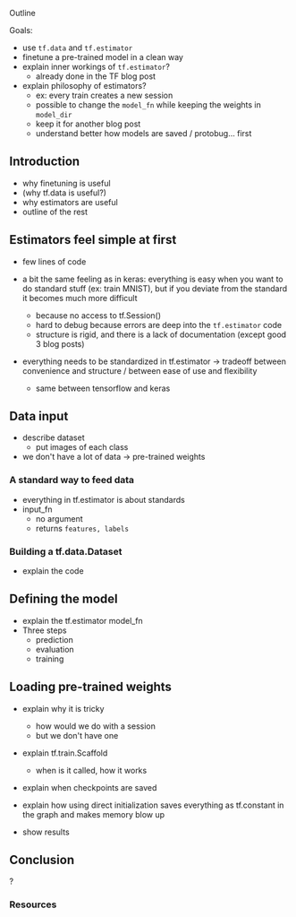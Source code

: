 Outline

Goals:
- use `tf.data` and `tf.estimator`
- finetune a pre-trained model in a clean way
- explain inner workings of `tf.estimator`?
  - already done in the TF blog post
- explain philosophy of estimators?
  - ex: every train creates a new session
  - possible to change the `model_fn` while keeping the weights in `model_dir`
  - keep it for another blog post
  - understand better how models are saved / protobug... first


## Introduction

- why finetuning is useful
- (why tf.data is useful?)
- why estimators are useful
- outline of the rest

## Estimators feel simple at first

- few lines of code
- a bit the same feeling as in keras: everything is easy when you want to do standard stuff (ex: train MNIST), but if you deviate from the standard it becomes much more difficult
  - because no access to tf.Session()
  - hard to debug because errors are deep into the `tf.estimator` code
  - structure is rigid, and there is a lack of documentation (except good 3 blog posts)

- everything needs to be standardized in tf.estimator -> tradeoff between convenience and structure / between ease of use and flexibility
  - same between tensorflow and keras

## Data input

- describe dataset
  - put images of each class
- we don't have a lot of data -> pre-trained weights

### A standard way to feed data

- everything in tf.estimator is about standards
- input_fn
  - no argument
  - returns `features, labels`

### Building a tf.data.Dataset

- explain the code


## Defining the model

- explain the tf.estimator model_fn
- Three steps
  - prediction
  - evaluation
  - training

## Loading pre-trained weights

- explain why it is tricky
  - how would we do with a session
  - but we don't have one
- explain tf.train.Scaffold
  - when is it called, how it works
- explain when checkpoints are saved
- explain how using direct initialization saves everything as tf.constant in the graph and makes memory blow up

- show results

## Conclusion
?

### Resources

